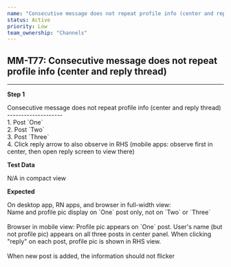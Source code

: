 ```yaml
---
name: "Consecutive message does not repeat profile info (center and reply thread)"
status: Active
priority: Low
team_ownership: "Channels"
---
```


## MM-T77: Consecutive message does not repeat profile info (center and reply thread)

---

**Step 1**

Consecutive message does not repeat profile info (center and reply thread)\
\--------------------\
1\. Post \`One\`\
2\. Post \`Two\`\
3\. Post \`Three\`\
4\. Click reply arrow to also observe in RHS (mobile apps: observe first in center, then open reply screen to view there)

**Test Data**

N/A in compact view

**Expected**

On desktop app, RN apps, and browser in full-width view:\
Name and profile pic display on \`One\` post only, not on \`Two\` or \`Three\`\
\
Browser in mobile view: Profile pic appears on \`One\` post. User's name (but not profile pic) appears on all three posts in center panel. When clicking "reply" on each post, profile pic is shown in RHS view.\
\
When new post is added, the information should not flicker
